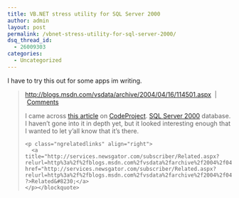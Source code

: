 ```yaml
---
title: VB.NET stress utility for SQL Server 2000
author: admin
layout: post
permalink: /vbnet-stress-utility-for-sql-server-2000/
dsq_thread_id:
  - 26009303
categories:
  - Uncategorized
---
```

<p class="ngpostlinks" dir="ltr">
  I have to try this out for some apps im writing.
</p>

<blockquote dir="ltr" style="MARGIN-RIGHT: 0px">
  <p class="ngpostlinks">
    <a title="http://blogs.msdn.com/vsdata/archive/2004/04/16/114501.aspx" href="http://blogs.msdn.com/vsdata/archive/2004/04/16/114501.aspx">http://blogs.msdn.com/vsdata/archive/2004/04/16/114501.aspx</a>&nbsp; | &nbsp;<a title="http://blogs.msdn.com/vsdata/archive/2004/04/16/114501.aspx#Feedback" href="http://blogs.msdn.com/vsdata/archive/2004/04/16/114501.aspx#Feedback">Comments</a>
  </p>
  
  <p>
    I came across <a title="http://www.codeproject.com/vb/net/DBstressUtil.asp" href="http://www.codeproject.com/vb/net/DBstressUtil.asp">this article</a> on <a title="http://www.codeproject.com/" href="http://www.codeproject.com/">CodeProject</a>. <a title="http://www.codeproject.com/script/profile/whos_who.asp?id=457113=" href="http://www.codeproject.com/script/profile/whos_who.asp?id=457113= ?>Alberto Venditti</a> wrote an application that can be used to stress test your <a title="'="http://www.microsoft.com/sql/""'" href="http://www.microsoft.com/sql/">SQL Server 2000</a> database. I haven&#8217;t gone into it in depth yet, but it looked interesting enough that I wanted to let y&#8217;all know that it&#8217;s there.<img height="1" src="http://blogs.msdn.com/vsdata/aggbug/114501.aspx" width="1" /> 
    
    <p class="ngrelatedlinks" align="right">
      <a title="http://services.newsgator.com/subscriber/Related.aspx?relurl=http%3a%2f%2fblogs.msdn.com%2fvsdata%2farchive%2f2004%2f04%2f16%2f114501.aspx=" href="http://services.newsgator.com/subscriber/Related.aspx?relurl=http%3a%2f%2fblogs.msdn.com%2fvsdata%2farchive%2f2004%2f04%2f16%2f114501.aspx= ?>Related&#8230;</a>
    </p></blockquote>